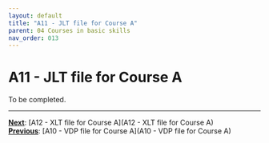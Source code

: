 ```yaml
---
layout: default
title: "A11 - JLT file for Course A"
parent: 04 Courses in basic skills
nav_order: 013
---
```


# A11 - JLT file for Course A

To be completed.  




---
**<u>Next</u>**: [A12 - XLT file for Course A](A12 - XLT file for Course A)   
**<u>Previous</u>**: [A10 - VDP file for Course A](A10 - VDP file for Course A)  
